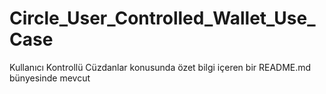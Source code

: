 # Circle_User_Controlled_Wallet_Use_Case
Kullanıcı Kontrollü Cüzdanlar konusunda özet bilgi içeren bir README.md bünyesinde mevcut
